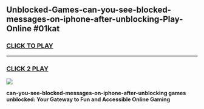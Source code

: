 
## Unblocked-Games-can-you-see-blocked-messages-on-iphone-after-unblocking-Play-Online #01kat
<h3>
<a href="https://news.freeplayer.one?title=can-you-see-blocked-messages-on-iphone-after-unblocking&ref=3">CLICK TO PLAY</a></h3>
<hr>

<h3>
<a href="https://news.freeplayer.one?title=can-you-see-blocked-messages-on-iphone-after-unblocking&ref=3">CLICK 2 PLAY</a>
  
</h3>

<a href="https://news.freeplayer.one?title=can-you-see-blocked-messages-on-iphone-after-unblocking&ref=3"><img src="https://clearcache.store/games.png"></a>


**can-you-see-blocked-messages-on-iphone-after-unblocking games unblocked: Your Gateway to Fun and Accessible Online Gaming**
